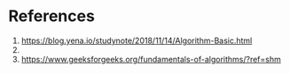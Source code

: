 # References

1. https://blog.yena.io/studynote/2018/11/14/Algorithm-Basic.html
2. 
3. https://www.geeksforgeeks.org/fundamentals-of-algorithms/?ref=shm